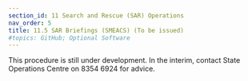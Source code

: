 ```yaml
---
section_id: 11 Search and Rescue (SAR) Operations
nav_order: 5
title: 11.5 SAR Briefings (SMEACS) (To be issued)
#topics: GitHub; Optional Software
---
```


This procedure is still under development. In the interim, contact State Operations Centre on 8354 6924 for advice.